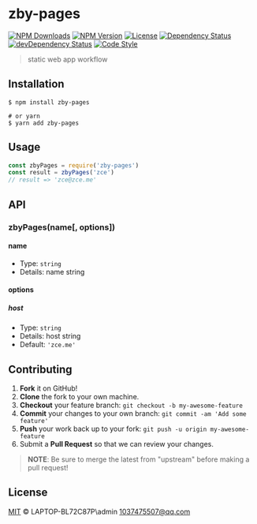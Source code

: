 # zby-pages

[![NPM Downloads][downloads-image]][downloads-url]
[![NPM Version][version-image]][version-url]
[![License][license-image]][license-url]
[![Dependency Status][dependency-image]][dependency-url]
[![devDependency Status][devdependency-image]][devdependency-url]
[![Code Style][style-image]][style-url]

> static web app workflow

## Installation

```shell
$ npm install zby-pages

# or yarn
$ yarn add zby-pages
```

## Usage

<!-- TODO: Introduction of API use -->

```javascript
const zbyPages = require('zby-pages')
const result = zbyPages('zce')
// result => 'zce@zce.me'
```

## API

<!-- TODO: Introduction of API -->

### zbyPages(name[, options])

#### name

- Type: `string`
- Details: name string

#### options

##### host

- Type: `string`
- Details: host string
- Default: `'zce.me'`

## Contributing

1. **Fork** it on GitHub!
2. **Clone** the fork to your own machine.
3. **Checkout** your feature branch: `git checkout -b my-awesome-feature`
4. **Commit** your changes to your own branch: `git commit -am 'Add some feature'`
5. **Push** your work back up to your fork: `git push -u origin my-awesome-feature`
6. Submit a **Pull Request** so that we can review your changes.

> **NOTE**: Be sure to merge the latest from "upstream" before making a pull request!

## License

[MIT](LICENSE) &copy; LAPTOP-BL72C87P\admin <1037475507@qq.com>



[downloads-image]: https://img.shields.io/npm/dm/zby-pages.svg
[downloads-url]: https://npmjs.org/package/zby-pages
[version-image]: https://img.shields.io/npm/v/zby-pages.svg
[version-url]: https://npmjs.org/package/zby-pages
[license-image]: https://img.shields.io/github/license/1037475507@qq.com/zby-pages.svg
[license-url]: https://github.com/1037475507@qq.com/zby-pages/blob/master/LICENSE
[dependency-image]: https://img.shields.io/david/1037475507@qq.com/zby-pages.svg
[dependency-url]: https://david-dm.org/1037475507@qq.com/zby-pages
[devdependency-image]: https://img.shields.io/david/dev/1037475507@qq.com/zby-pages.svg
[devdependency-url]: https://david-dm.org/1037475507@qq.com/zby-pages?type=dev
[style-image]: https://img.shields.io/badge/code_style-standard-brightgreen.svg
[style-url]: https://standardjs.com
